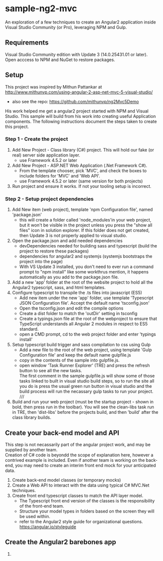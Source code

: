 # sample-ng2-mvc
An exploration of a few techniques to create an Angular2 application inside Visual Studio Community (or Pro), leveraging NPM and Gulp.

## Requirements
Visual Studio Community edition with Update 3 (14.0.25431.01 or later).
Open acccess to NPM and NuGet to restore packages.

## Setup
This project was inspired by Mithun Pattankar at http://www.mithunvp.com/using-angular-2-asp-net-mvc-5-visual-studio/
 * also see the repo: https://github.com/mithunvp/ng2Mvc5Demo

His work helped me get a angular2 project started with NPM and Visual Studio.  This sample will build from his work into creating useful Application components.
The following instructions document the steps taken to create this project.

### Step 1 - Create the project
1. Add New Project - Class library (C#) project.  This will hold our fake (or real) server side application layer.
	* use Framework 4.5.2 or later
2. Add New Project - ASP.NET Web Application (.Net Framework C#).  
	* From the template chooser, pick 'MVC', and check the boxes to include folders for 'MVC' and 'Web API'.
	* use Framework 4.5.2 or later (same version for both projects)
3. Run project and ensure it works.  If not your tooling setup is incorrect.

### Step 2 - Setup project dependencies
1. Add New item (web project), template 'npm Configuration file', named 'package.json'
	* this will create a folder called 'node_modules'in your web project, but it won't be visible in the project unless you press the "show all files" icon in solution explorer.
	If this folder does not get created, then Update 3 is not properly applied to visual studio.
2. Open the package.json and add needed dependencies
	* devDependencies needed for building sass and typescript (build the project to restore these packages)
	* dependencies for angular2 and systemjs (systemjs bootstraps the project into the page)
	* With VS Update 3 installed, you don't need to ever run a command prompt to "npm install" like some workthrus mention, it happens automatically as you add to the package.json file.
3. Add a new 'app' folder at the root of the website project to hold all the Angular2 typescript, sass, and html templates.
4. Configure typescript to transpile the .ts files into javascript (ES5)
	* Add new item under the new 'app' folder, use template 'Typescript JSON Configuration file'.  Accept the default name 'tsconfig.json'
	* Open the tsconfig.json and edit the compile options
	* Create a dist folder to match the 'outDir' setting in tsconfig
	* Create a typings.json file at the root of the webproject to ensure that TypeScript understands all Angular 2 modules in respect to ES5 standard.
	* open a CMD prompt, cd to the web project folder and enter 'typings install'
5. Setup typescript build trigger and sass compilation to css using Gulp
	* Add a new file to the root of the web project, using template 'Gulp Configuration file' and keep the default name gulpfile.js
	* copy in the contents of the sample into gulpfile.js.
	* open window 'Task Runner Explorer' (TRE) and press the refresh button to see all the new tasks.  
		The first comment in the sample gulpfile.js will show some of those tasks linked to built in visual studio build steps,
		so to run the site all you do is press the usual green run button in visual studio and the build process will run the necassary gulp tasks to run your project.
	/// <binding BeforeBuild='dist-libs' AfterBuild='build' Clean='clean-libs' />
6. Build and run your web project (must be the startup project - shown in bold, then press run in the toolbar).
	You will see the clean-libs task run in TRE, then 'dist-libs' before the projects build, and then 'build' after the class library builds.

## Create your back-end model and API
This step is not necassarily part of the angular project work, and may be supplied by another team.  
Creation of C# code is beyondd the scope of explanation here, however a contrived example is included.
Even if another team is working on the back-end, you may need to create an interim front end mock for your anticipated data.

1. Create back-end model classes (or temporary mocks)
2. Create a Web API to interact with the data using typical C# MVC.Net techniques.
3. Create front end typescript classes to match the API layer model.
	* The Typescript front end version of the classes is the responsibility of the front-end team.
	* Structure your model types in folders based on the screen they will be used within.
	* refer to the Angular2 style guide for organizational questions.  https://angular.io/styleguide

## Create the Angular2 barebones app
1. 